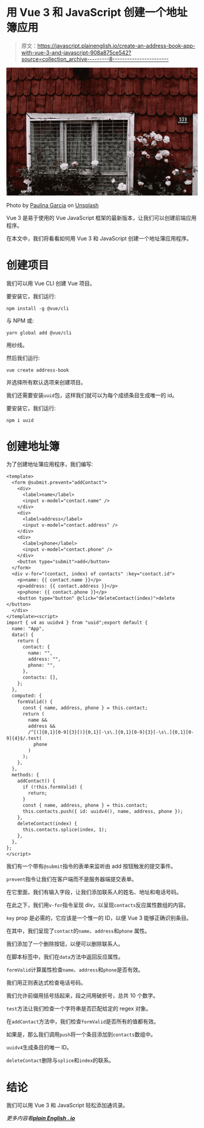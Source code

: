 # 用 Vue 3 和 JavaScript 创建一个地址簿应用

> 原文：<https://javascript.plainenglish.io/create-an-address-book-app-with-vue-3-and-javascript-908a875ce542?source=collection_archive---------8----------------------->

![](img/3a4507486544e9e3a080db79667c877c.png)

Photo by [Paulina Garcia](https://unsplash.com/@pauucastillo?utm_source=medium&utm_medium=referral) on [Unsplash](https://unsplash.com?utm_source=medium&utm_medium=referral)

Vue 3 是易于使用的 Vue JavaScript 框架的最新版本，让我们可以创建前端应用程序。

在本文中，我们将看看如何用 Vue 3 和 JavaScript 创建一个地址簿应用程序。

# 创建项目

我们可以用 Vue CLI 创建 Vue 项目。

要安装它，我们运行:

```
npm install -g @vue/cli
```

与 NPM 或:

```
yarn global add @vue/cli
```

用纱线。

然后我们运行:

```
vue create address-book
```

并选择所有默认选项来创建项目。

我们还需要安装`uuid`包，这样我们就可以为每个成绩条目生成唯一的 id。

要安装它，我们运行:

```
npm i uuid
```

# 创建地址簿

为了创建地址簿应用程序，我们编写:

```
<template>
  <form @submit.prevent="addContact">
    <div>
      <label>name</label>
      <input v-model="contact.name" />
    </div>
    <div>
      <label>address</label>
      <input v-model="contact.address" />
    </div>
    <div>
      <label>phone</label>
      <input v-model="contact.phone" />
    </div>
    <button type="submit">add</button>
  </form>
  <div v-for="(contact, index) of contacts" :key="contact.id">
    <p>name: {{ contact.name }}</p>
    <p>address: {{ contact.address }}</p>
    <p>phone: {{ contact.phone }}</p>
    <button type="button" @click="deleteContact(index)">delete </button>
  </div>
</template><script>
import { v4 as uuidv4 } from "uuid";export default {
  name: "App",
  data() {
    return {
      contact: {
        name: "",
        address: "",
        phone: "",
      },
      contacts: [],
    };
  },
  computed: {
    formValid() {
      const { name, address, phone } = this.contact;
      return (
        name &&
        address &&
        /^[(]{0,1}[0-9]{3}[)]{0,1}[-\s\.]{0,1}[0-9]{3}[-\s\.]{0,1}[0-9]{4}$/.test(
          phone
        )
      );
    },
  },
  methods: {
    addContact() {
      if (!this.formValid) {
        return;
      }
      const { name, address, phone } = this.contact;
      this.contacts.push({ id: uuidv4(), name, address, phone });
    },
    deleteContact(index) {
      this.contacts.splice(index, 1);
    },
  },
};
</script>
```

我们有一个带有`@submit`指令的表单来监听由 add 按钮触发的提交事件。

`prevent`指令让我们在客户端而不是服务器端提交表单。

在它里面，我们有输入字段，让我们添加联系人的姓名、地址和电话号码。

在此之下，我们用`v-for`指令呈现 div，以呈现`contacts`反应属性数组的内容。

`key` prop 是必需的，它应该是一个惟一的 ID，以便 Vue 3 能够正确识别条目。

在其中，我们呈现了`contact`的`name`、`address`和`phone` 属性。

我们添加了一个删除按钮，以便可以删除联系人。

在脚本标签中，我们在`data`方法中返回反应属性。

`formValid`计算属性检查`name`、`address`和`phone`是否有效。

我们用正则表达式检查电话号码。

我们允许前缀用括号括起来，段之间用破折号，总共 10 个数字。

`test`方法让我们检查一个字符串是否匹配给定的 regex 对象。

在`addContact`方法中，我们检查`formValid`是否所有的值都有效。

如果是，那么我们调用`push`将一个条目添加到`contacts`数组中。

`uuidv4`生成条目的唯一 ID。

`deleteContact`删除与`splice`和`index`的联系。

# 结论

我们可以用 Vue 3 和 JavaScript 轻松添加通讯录。

*更多内容看*[***plain English . io***](https://plainenglish.io/)